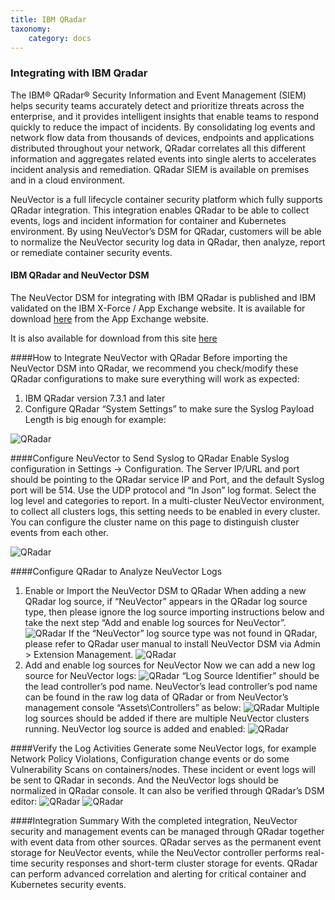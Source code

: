 ```yaml
---
title: IBM QRadar
taxonomy:
    category: docs
---
```


### Integrating with IBM Qradar

The IBM® QRadar® Security Information and Event Management (SIEM) helps security teams accurately detect and prioritize threats across the enterprise, and it provides intelligent insights that enable teams to respond quickly to reduce the impact of incidents. By consolidating log events and network flow data from thousands of devices, endpoints and applications distributed throughout your network, QRadar correlates all this different information and aggregates related events into single alerts to accelerates incident analysis and remediation. QRadar SIEM is available on premises and in a cloud environment.

NeuVector is a full lifecycle container security platform which fully supports QRadar integration. This integration enables QRadar to be able to collect events, logs and incident information for container and Kubernetes environment. By using NeuVector’s DSM for QRadar, customers will be able to normalize the NeuVector security log data in QRadar, then analyze, report or remediate container security events.

#### IBM QRadar and NeuVector DSM
The NeuVector DSM for integrating with IBM QRadar is published and IBM validated on the IBM X-Force / App Exchange website. It is available for download [here](https://exchange.xforce.ibmcloud.com/hub/extension/f6dcde294cac1237ce08bcd4dfbc9142) from the App Exchange website.

It is also available for download from this site [here](NeuVectorDSM_1.0.2.zip)

####How to Integrate NeuVector with QRadar
Before importing the NeuVector DSM into QRadar, we recommend you check/modify these QRadar configurations to make sure everything will work as expected:
1. IBM QRadar version 7.3.1 and later
2. Configure QRadar “System Settings” to make sure the Syslog Payload Length is big enough for example:

![QRadar](/img/08.integration/09.ibmqr/Qradar1.png)


####Configure NeuVector to Send Syslog to QRadar
Enable Syslog configuration in Settings -> Configuration. The Server IP/URL and port should be pointing to the QRadar service IP and Port, and the default Syslog port will be 514. Use the UDP protocol and “In Json” log format. Select the log level and categories to report. In a multi-cluster NeuVector environment, to collect all clusters logs, this setting needs to be enabled in every cluster. You can configure the cluster name on this page to distinguish cluster events from each other.

![QRadar](/img/08.integration/09.ibmqr/Qradar_syslog2.png)


####Configure QRadar to Analyze NeuVector Logs
1. Enable or Import the NeuVector DSM to QRadar
When adding a new QRadar log source, if “NeuVector” appears in the QRadar log source type, then please ignore the log source importing instructions below and take the next step “Add and enable log sources for NeuVector”.
![QRadar](/img/08.integration/09.ibmqr/Qradar3.png)
If the “NeuVector” log source type was not found in QRadar, please refer to QRadar user manual to install NeuVector DSM via Admin > Extension Management.
![QRadar](/img/08.integration/09.ibmqr/Qradar4.png)
2. Add and enable log sources for NeuVector
Now we can add a new log source for NeuVector logs:
![QRadar](/img/08.integration/09.ibmqr/Qradar5.png)
“Log Source Identifier” should be the lead controller’s pod name. NeuVector’s lead controller’s pod name can be found in the raw log data of QRadar or from NeuVector’s management console “Assets\Controllers” as below:
![QRadar](/img/08.integration/09.ibmqr/Qradar6.png)
Multiple log sources should be added if there are multiple NeuVector clusters running. NeuVector log source is added and enabled:
![QRadar](/img/08.integration/09.ibmqr/Qradar7.png)

####Verify the Log Activities
Generate some NeuVector logs, for example Network Policy Violations, Configuration change events or do some Vulnerability Scans on containers/nodes. These incident or event logs will be sent to QRadar in seconds. And the NeuVector logs should be normalized in QRadar console. It can also be verified through QRadar’s DSM editor:
![QRadar](/img/08.integration/09.ibmqr/Qradar8.png)
![QRadar](/img/08.integration/09.ibmqr/Qradar9.png)

####Integration Summary
With the completed integration, NeuVector security and management events can be managed through QRadar together with event data from other sources. QRadar serves as the permanent event storage for NeuVector events, while the NeuVector controller performs real-time security responses and short-term cluster storage for events. QRadar can perform advanced correlation and alerting for critical container and Kubernetes security events.